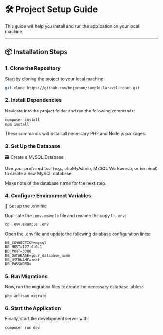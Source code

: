 # 🛠️ Project Setup Guide

This guide will help you install and run the application on your local machine.

---

## 📦 Installation Steps

### 1. Clone the Repository

Start by cloning the project to your local machine:

```bash
git clone https://github.com/bnjpcson/sample-laravel-react.git
```

### 2. Install Dependencies

Navigate into the project folder and run the following commands:

```bash
composer install
npm install
```

These commands will install all necessary PHP and Node.js packages.

### 3. Set Up the Database

🗃️ Create a MySQL Database

Use your preferred tool (e.g., phpMyAdmin, MySQL Workbench, or terminal) to create a new MySQL database.

Make note of the database name for the next step.

### 4. Configure Environment Variables

🔧 Set up the .env file

Duplicate the `.env.example` file and rename the copy to `.env`:

```bash
cp .env.example .env
```

Open the .env file and update the following database configuration lines:

```env
DB_CONNECTION=mysql
DB_HOST=127.0.0.1
DB_PORT=3306
DB_DATABASE=your_database_name
DB_USERNAME=root
DB_PASSWORD=
```

### 5. Run Migrations

Now, run the migration files to create the necessary database tables:

```bash
php artisan migrate
```

### 6. Start the Application

Finally, start the development server with:

```bash
composer run dev
```